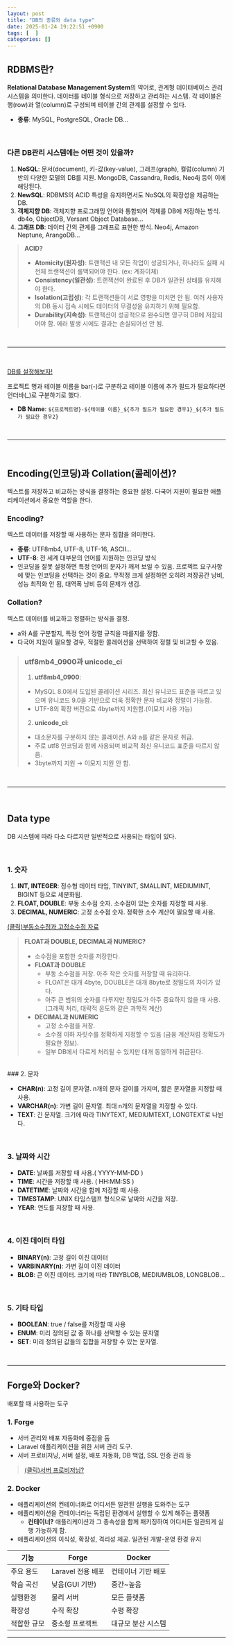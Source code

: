 ```yaml
---
layout: post
title: "DB의 종류와 data type"
date: 2025-01-24 19:22:51 +0900
tags: [  ]
categories: []
---
```




## RDBMS란?

**Relational Database Management System**의 약어로, 관계형 데이터베이스 관리 시스템을 의미한다. 데이터를 테이블 형식으로 저장하고 관리하는 시스템.
각 테이블은 행(row)과 열(column)로 구성되며 테이블 간의 관계를 설정할 수 있다.

- **종류**: MySQL, PostgreSQL, Oracle DB...

<br/>

### 다른 DB관리 시스템에는 어떤 것이 있을까?
1. **NoSQL**: 문서(document), 키-값(key-value), 그래프(graph), 컬럼(column) 기반의 다양한 모델의 DB를 지원. MongoDB, Cassandra, Redis, Neo4j 등이 이에 해당된다.
2. **NewSQL**: RDBMS의 ACID 특성을 유지하면서도 NoSQL의 확장성을 제공하는 DB.
3. **객체지향 DB**: 객체지향 프로그래밍 언어와 통합되어 객체를 DB에 저장하는 방식. db4o, ObjectDB, Versant Object Database...
4. **그래프 DB**: 데이터 간의 관계를 그래프로 표현한 방식. Neo4j, Amazon Neptune, ArangoDB...

> **ACID?**
> - **Atomicity(원자성)**: 트랜잭션 내 모든 작업이 성공되거나, 하나라도 실패 시 전체 트랜잭션이 롤백되어야 한다. (ex: 계좌이체)
> - **Consistency(일관성)**: 트랜잭션이 완료된 후 DB가 일관된 상태를 유지해야 한다.
> - **Isolation(고립성)**: 각 트랜잭션들이 서로 영향을 미치면 안 됨. 여러 사용자의 DB 동시 접속 시에도 데이터의 무결성을 유지하기 위해 필요함.
> - **Durability(지속성)**: 트랜잭션이 성공적으로 완수되면 영구히 DB에 저장되어야 함. 에러 발생 시에도 결과는 손실되어선 안 됨.

<br/>

---

<br/>

[DB를 설정해보자!](https://github.com/zidell/awesome-study/wiki/study-%EA%B3%B5%EC%9A%A9-%EB%94%94%EB%B9%84%EC%A0%91%EC%86%8D-%EC%A0%95%EB%B3%B4)

프로젝트 명과 테이블 이름을 bar(-)로 구분하고 테이블 이름에 추가 필드가 필요하다면 언더바(_)로 구분하기로 했다.

- **DB Name**: `${프로젝트명}-${테이블 이름}_${추가 필드가 필요한 경우1}_${추가 필드가 필요한 경우2}`

<br/>

---

<br/>

## Encoding(인코딩)과 Collation(콜레이션)?

텍스트를 저장하고 비교하는 방식을 결정하는 중요한 설정. 다국어 지원이 필요한 애플리케이션에서 중요한 역할을 한다.

### Encoding?

텍스트 데이터를 저장할 때 사용하는 문자 집합을 의미한다.

- **종류**: UTF8mb4, UTF-8, UTF-16, ASCII...
- **UTF-8**: 전 세계 대부분의 언어를 지원하는 인코딩 방식
- 인코딩을 잘못 설정하면 특정 언어의 문자가 깨져 보일 수 있음. 프로젝트 요구사항에 맞는 인코딩을 선택하는 것이 중요. 무작정 크게 설정하면 오히려 저장공간 낭비, 성능 최적화 안 됨, 대역폭 낭비 등의 문제가 생김.

### Collation?

텍스트 데이터를 비교하고 정렬하는 방식을 결정.

- a와 A를 구분할지, 특정 언어 정렬 규칙을 따를지를 정함.
- 다국어 지원이 필요할 경우, 적절한 콜레이션을 선택하여 정렬 및 비교할 수 있음.

> ### utf8mb4_0900과 unicode_ci
> 1. **utf8mb4_0900**: 
>   - MySQL 8.0에서 도입된 콜레이션 시리즈. 최신 유니코드 표준을 따르고 있으며 유니코드 9.0을 기반으로 더욱 정확한 문자 비교와 정렬이 가능함.
>   - UTF-8의 확장 버전으로 4byte까지 지원함.(이모지 사용 가능)
>
> 2. **unicode_ci**:
>   - 대소문자를 구분하지 않는 콜레이션. A와 a를 같은 문자로 취급.
>   - 주로 utf8 인코딩과 함께 사용되며 비교적 최신 유니코드 표준을 따르지 않음.
>   - 3byte까지 지원 → 이모지 지원 안 함.

<br/>

---

<br/>

## Data type

DB 시스템에 따라 다소 다르지만 일반적으로 사용되는 타입이 있다.

<br> 

### 1. 숫자

1. **INT, INTEGER**: 정수형 데이터 타입, TINYINT, SMALLINT, MEDIUMINT, BIGINT 등으로 세분화됨.
2. **FLOAT, DOUBLE**: 부동 소수점 숫자. 소수점이 있는 숫자를 지정할 때 사용.
3. **DECIMAL, NUMERIC**: 고정 소수점 숫자. 정확한 소수 계산이 필요할 때 사용.

 [(클릭)부동소수점과 고정소수점 자료](https://gsmesie692.tistory.com/94)

> **FLOAT과 DOUBLE, DECIMAL과 NUMERIC?**
>  - 소수점을 포함한 숫자를 저장한다.
>  - **FLOAT과 DOUBLE**
>    - 부동 소수점을 저장. 아주 작은 숫자를 저장할 때 유리하다.
>    - FLOAT은 대개 4byte, DOUBLE은 대개 8byte로 정밀도의 차이가 있다.
>    - 아주 큰 범위의 숫자를 다루지만 정밀도가 아주 중요하지 않을 때 사용.(그래픽 처리, 대략적 온도와 같은 과학적 계산)
>  - **DECIMAL과 NUMERIC**
>    - 고정 소수점을 저장.
>    - 소수점 이하 자릿수를 정확하게 지정할 수 있음 (금융 계산처럼 정확도가 필요한 정보).
>    - 일부 DB에서 다르게 처리될 수 있지만 대개 동일하게 취급된다.

<br>
### 2. 문자

- **CHAR(n)**: 고정 길이 문자열. n개의 문자 길이를 가지며, 짧은 문자열을 지정할 때 사용.
- **VARCHAR(n)**: 가변 길이 문자열. 최대 n개의 문자열을 지정할 수 있다.
- **TEXT**: 긴 문자열. 크기에 따라 TINYTEXT, MEDIUMTEXT, LONGTEXT로 나뉜다.

<br>

### 3. 날짜와 시간

- **DATE**: 날짜를 저장할 때 사용.( YYYY-MM-DD )
- **TIME**: 시간을 저장할 때 사용. ( HH:MM:SS )
- **DATETIME**: 날짜와 시간을 함께 저장할 때 사용.
- **TIMESTAMP**: UNIX 타임스탬프 형식으로 날짜와 시간을 저장.
- **YEAR**: 연도를 저장할 때 사용.

<br>

### 4. 이진 데이터 타입

- **BINARY(n)**: 고정 길이 이진 데이터
- **VARBINARY(n)**: 가변 길이 이진 데이터
- **BLOB**: 큰 이진 데이터. 크기에 따라 TINYBLOB, MEDIUMBLOB, LONGBLOB...

<br>

### 5. 기타 타입

- **BOOLEAN**: true / false를 저장할 때 사용
- **ENUM**: 미리 정의된 값 중 하나를 선택할 수 있는 문자열
- **SET**: 미리 정의된 값들의 집합을 저장할 수 있는 문자열.
  
<br/>

---

## Forge와 Docker?

배포할 때 사용하는 도구

### 1. Forge

- 서버 관리와 배포 자동화에 중점을 둠
- Laravel 애플리케이션을 위한 서버 관리 도구.
- 서버 프로비저닝, 서버 설정, 배포 자동화, DB 백업, SSL 인증 관리 등

> [(클릭)서버 프로비저닝?](https://jins-dev.tistory.com/entry/%ED%94%84%EB%A1%9C%EB%B9%84%EC%A0%80%EB%8B%9DProvisioning-%EC%9D%B4%EB%9E%80)

### 2. Docker

- 애플리케이션의 컨테이너화로 어디서든 일관된 실행을 도와주는 도구
- 애플리케이션을 컨테이너라는 독립된 환경에서 실행할 수 있게 해주는 플랫폼
  - **컨테이너?** 애플리케이션과 그 종속성을 함께 패키징하여 어디서든 일관되게 실행 가능하게 함.
- 애플리케이션의 이식성, 확장성, 격리성 제공. 일관된 개발-운영 환경 유지

| 기능 | Forge | Docker |
|---|---|---|
|주요 용도 | Laravel 전용 배포 | 컨테이너 기반 배포|
| 학습 곡선 | 낮음(GUI 기반) | 중간~높음 |
| 실행환경 | 물리 서버 | 모든 플랫폼 |
| 확장성 | 수직 확장 | 수평 확장 |
|적합한 규모 | 중소형 프로젝트 | 대규모 분산 시스템 |

--------

